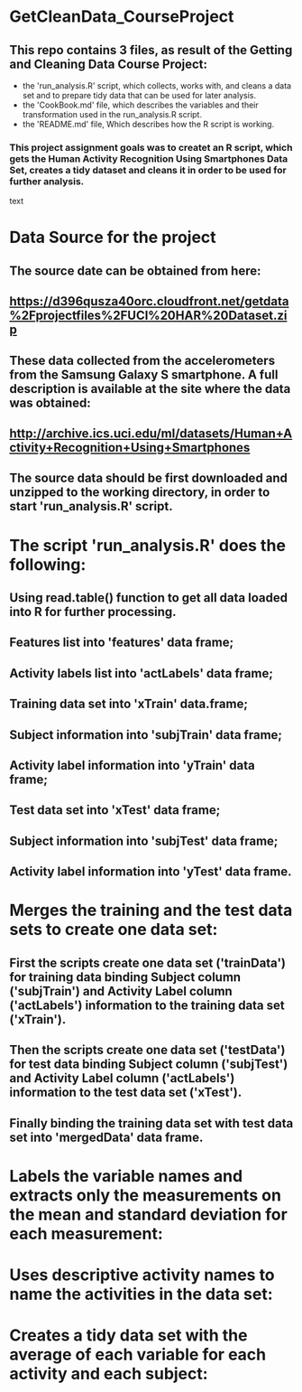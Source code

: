 # GetCleanData_CourseProject

## This repo contains 3 files, as result of the Getting and Cleaning Data Course Project: 

* the 'run_analysis.R' script, which collects, works with, and cleans a data set and to prepare tidy data that can be used for later analysis.
* the 'CookBook.md' file, which describes the variables and their transformation used in the run_analysis.R script.
* the 'README.md' file, Which describes how the R script is working.

### This project assignment goals was to createt an R script, which gets the Human Activity Recognition Using Smartphones Data Set, creates a tidy dataset and cleans it in order to be used for further analysis.

text

# Data Source for the project

## The source date can be obtained from here:
## https://d396qusza40orc.cloudfront.net/getdata%2Fprojectfiles%2FUCI%20HAR%20Dataset.zip

## These data collected from the accelerometers from the Samsung Galaxy S smartphone. A full description is available at the site where the data was obtained:
## http://archive.ics.uci.edu/ml/datasets/Human+Activity+Recognition+Using+Smartphones

## The source data should be first downloaded and unzipped to the working directory, in order to start 'run_analysis.R' script.

# The script 'run_analysis.R' does the following:

## Using read.table() function to get all data loaded into R for further processing.

## Features list into 'features' data frame;
## Activity labels list into 'actLabels' data frame;
## Training data set into 'xTrain' data.frame;
## Subject information into 'subjTrain' data frame;
## Activity label information into 'yTrain' data frame;
## Test data set into 'xTest' data frame;
## Subject information into 'subjTest' data frame;
## Activity label information into 'yTest' data frame.

# Merges the training and the test data sets to create one data set:

## First the scripts create one data set ('trainData') for training data binding Subject column ('subjTrain') and Activity Label column ('actLabels') information to the training data set ('xTrain').
## Then the scripts create one data set ('testData') for test data binding Subject column ('subjTest') and Activity Label column ('actLabels') information to the test data set ('xTest').
## Finally binding the training data set with test data set into 'mergedData' data frame.

# Labels the variable names and extracts only the measurements on the mean and standard deviation for each measurement:

## 

# Uses descriptive activity names to name the activities in the data set:

##

# Creates a tidy data set with the average of each variable for each activity and each subject:

##
